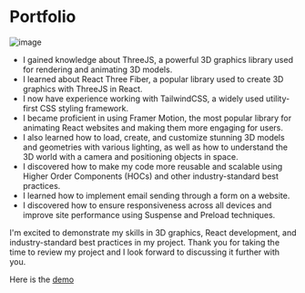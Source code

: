 # Portfolio

![image](https://github.com/FedeNicoletti/Portfolio/assets/63601533/d71b37ec-4dc1-40c4-9644-f8ec051daecc)

- I gained knowledge about ThreeJS, a powerful 3D graphics library used for rendering and animating 3D models.
- I learned about React Three Fiber, a popular library used to create 3D graphics with ThreeJS in React.
- I now have experience working with TailwindCSS, a widely used utility-first CSS styling framework.
- I became proficient in using Framer Motion, the most popular library for animating React websites and making them more engaging for users.
- I also learned how to load, create, and customize stunning 3D models and geometries with various lighting, as well as how to understand the 3D world with a camera and positioning objects in space.
- I discovered how to make my code more reusable and scalable using Higher Order Components (HOCs) and other industry-standard best practices.
- I learned how to implement email sending through a form on a website.
- I discovered how to ensure responsiveness across all devices and improve site performance using Suspense and Preload techniques.

I'm excited to demonstrate my skills in 3D graphics, React development, and industry-standard best practices in my project. Thank you for taking the time to review my project and I look forward to discussing it further with you.

Here is the [demo](https://fdrnportfolio.netlify.app/)
